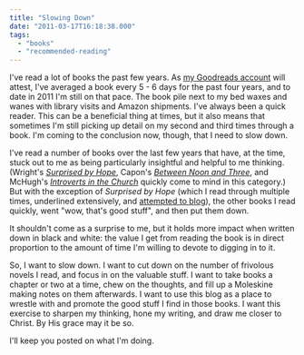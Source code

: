 ```yaml
---
title: "Slowing Down"
date: "2011-03-17T16:18:38.000"
tags: 
  - "books"
  - "recommended-reading"
---
```


I've read a lot of books the past few years. As [my Goodreads account](http://www.goodreads.com/user/show/80101-chris-hubbs) will attest, I've averaged a book every 5 - 6 days for the past four years, and to date in 2011 I'm still on that pace. The book pile next to my bed waxes and wanes with library visits and Amazon shipments. I've always been a quick reader. This can be a beneficial thing at times, but it also means that sometimes I'm still picking up detail on my second and third times through a book. I'm coming to the conclusion now, though, that I need to slow down.

I've read a number of books over the last few years that have, at the time, stuck out to me as being particularly insightful and helpful to me thinking. (Wright's _[Surprised by Hope](http://www.amazon.com/Surprised-Hope-Rethinking-Resurrection-Mission/dp/0061551821%3FSubscriptionId%3DAKIAIPY5W5ZYJHYH2ALQ%26tag%3Dscifirev-20%26linkCode%3Dxm2%26camp%3D2025%26creative%3D165953%26creativeASIN%3D0061551821)_, Capon's _[Between Noon and Three](http://www.amazon.com/Between-Noon-Three-Romance-Outrage/dp/0802842224%3FSubscriptionId%3DAKIAIPY5W5ZYJHYH2ALQ%26tag%3Dchrishubbs-20%26linkCode%3Dxm2%26camp%3D2025%26creative%3D165953%26creativeASIN%3D0802842224)_, and McHugh's _[Introverts in the Church](http://www.amazon.com/Introverts-Church-Finding-Extroverted-Culture/dp/0830837027%3FSubscriptionId%3DAKIAIPY5W5ZYJHYH2ALQ%26tag%3Dscifirev-20%26linkCode%3Dxm2%26camp%3D2025%26creative%3D165953%26creativeASIN%3D0830837027)_ quickly come to mind in this category.) But with the exception of _Surprised by Hope_ (which I read through multiple times, underlined extensively, and [attempted to blog](http://chrishubbs.com/2008/03/06/wrestling-with-tom-an-american-evangelicals-coming-to-grips-with-n-t-wrights-surprised-by-hope/)), the other books I read quickly, went "wow, that's good stuff", and then put them down.

It shouldn't come as a surprise to me, but it holds more impact when written down in black and white: the value I get from reading the book is in direct proportion to the amount of time I'm willing to devote to digging in to it.

So, I want to slow down. I want to cut down on the number of frivolous novels I read, and focus in on the valuable stuff. I want to take books a chapter or two at a time, chew on the thoughts, and fill up a Moleskine making notes on them afterwards. I want to use this blog as a place to wrestle with and promote the good stuff I find in those books. I want this exercise to sharpen my thinking, hone my writing, and draw me closer to Christ. By His grace may it be so.

I'll keep you posted on what I'm doing.
